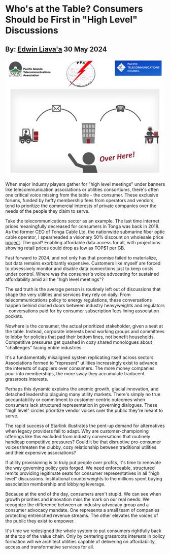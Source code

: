 # Who's at the Table? Consumers Should be First in "High Level" Discussions
## By: [Edwin Liava'a](https://github.cepeaters:om/EdwinLiavaa) 30 May 2024

<p align="center">
 <img width="500" src="https://github.com/EdwinLiavaa/liavaa.space/blob/main/blog/20240530/pic.png">
</p>

When major industry players gather for "high level meetings" under banners like telecommunication associations or utilities consortiums, there's often one critical voice missing from the table - the consumer. These exclusive forums, funded by hefty membership fees from operators and vendors, tend to prioritize the commercial interests of private companies over the needs of the people they claim to serve.

Take the telecommunications sector as an example. The last time internet prices meaningfully decreased for consumers in Tonga was back in 2018. As the former CEO of Tonga Cable Ltd, the nationwide submarine fiber optic cable operator, I spearheaded a visionary 50% discount on wholesale price [project](https://www.linkedin.com/in/edwin-liavaa/details/projects/). The goal? Enabling affordable data access for all, with projections showing retail prices could drop as low as TOP$1 per GB.

Fast forward to 2024, and not only has that promise failed to materialize, but data remains exorbitantly expensive. Customers like myself are forced to obsessively monitor and disable data connections just to keep costs under control. Where was the consumer's voice advocating for sustained affordability amid all the "high level meetings"?

The sad truth is the average person is routinely left out of discussions that shape the very utilities and services they rely on daily. From telecommunications policy to energy regulations, these conversations happen behind closed doors between industry heavyweights and regulators - conversations paid for by consumer subscription fees lining association pockets.

Nowhere is the consumer, the actual prioritized stakeholder, given a seat at the table. Instead, corporate interests bend working groups and committees to lobby for policies that pad their bottom lines, not benefit households. Competitive pressures get quashed in cozy shared monologues about "challenges" facing entire industries.

It's a fundamentally misaligned system replicating itself across sectors. Associations formed to "represent" utilities increasingly exist to advance the interests of suppliers over consumers. The more money companies pour into memberships, the more sway they accumulate traducent grassroots interests.

Perhaps this dynamic explains the anemic growth, glacial innovation, and detached leadership plaguing many utility markets. There's simply no true accountability or commitment to customer-centric outcomes when consumers lack structured representation in governing dialogues. These "high level" circles prioritize vendor voices over the public they're meant to serve.

The rapid success of Starlink illustrates the pent-up demand for alternatives when legacy providers fail to adapt. Why are customer-championing offerings like this excluded from industry conversations that routinely handicap competitive pressures? Could it be that disruptive pro-consumer voices threaten the clubby, cozy relationship between traditional utilities and their expensive associations?

If utility provisioning is to truly put people over profits, it's time to renovate the way governing policy gets forged. We need enforceable, structured remits providing legitimate seats for consumer representatives in all "high level" discussions. Institutional counterweights to the millions spent buying association membership and lobbying leverage.

Because at the end of the day, consumers aren't stupid. We can see when growth priorities and innovation miss the mark on our real needs. We recognize the difference between an industry advocacy group and a consumer advocacy mandate. One represents a small team of companies protecting entrenched revenue streams. The other elevates the voices of the public they exist to empower.

It's time we redesigned the whole system to put consumers rightfully back at the top of the value chain. Only by centering grassroots interests in policy formation will we architect utilities capable of delivering on affordability, access and transformative services for all.